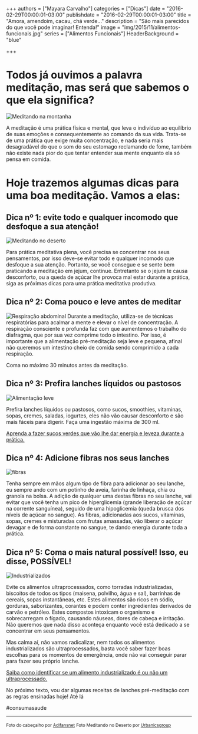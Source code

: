 +++
authors = ["Mayara Carvalho"]
categories = ["Dicas"]
date = "2016-02-29T00:00:01-03:00"
publishdate = "2016-02-29T00:00:01-03:00"
title = "Amora, amendoim, cacau, chá verde..."
description = "São mais parecidos do que você pode imaginar! Entenda!"
image = "img/2015/11/alimentos-funcionais.jpg"
series = ["Alimentos Funcionais"]
  HeaderBackground = "blue"

+++

# Todos já ouvimos a palavra meditação, mas será que sabemos o que ela significa?
![Meditando na montanha](https://s3-sa-east-1.amazonaws.com/blog.autoconexao.org.br/img/2016/01/mulher_meditando_montanha.jpg)

A meditação é uma prática física e mental, que leva o indivíduo ao equilíbrio de suas emoções e consequentemente ao comando da sua vida. Trata-se de uma prática que exige muita concentração, e nada seria mais desagradável do que o som do seu estomago reclamando de fome, também não existe nada pior do que tentar entender sua mente enquanto ela só pensa em comida.

# Hoje trazemos algumas dicas para uma boa meditação. Vamos a elas:

## Dica nº 1: evite todo e qualquer incomodo que desfoque a sua atenção!

![Meditando no deserto](https://s3-sa-east-1.amazonaws.com/blog.autoconexao.org.br/img/2016/01/meditando-no-deserto.jpg)

Para prática meditativa plena, você precisa se concentrar nos seus pensamentos, por isso deve-se evitar todo e qualquer incomodo que desfoque a sua atenção. Portanto, se você consegue e se sente bem praticando a meditação em jejum, continue. Entretanto se o jejum te causa desconforto, ou a queda de açúcar lhe provoca mal estar durante a prática, siga as próximas dicas para uma prática meditativa produtiva.

## Dica nº 2: Coma pouco e leve antes de meditar

![Respiração abdominal](https://s3-sa-east-1.amazonaws.com/blog.autoconexao.org.br/img/2016/01/respiracao-abdominal.jpg)
Durante a meditação, utiliza-se de técnicas respiratórias para acalmar a mente e elevar o nível de concentração. A respiração consciente e profunda faz com que aumentemos o trabalho do diafragma, que por sua vez comprime todo o intestino. Por isso, é importante que a alimentação pré-meditação seja leve e pequena, afinal não queremos um intestino cheio de comida sendo comprimido a cada respiração.

Coma no máximo 30 minutos antes da meditação.


## Dica nº 3: Prefira lanches líquidos ou pastosos

![Alimentação leve](https://s3-sa-east-1.amazonaws.com/blog.autoconexao.org.br/img/2016/01/alimentacao-leve.jpg)


Prefira lanches líquidos ou pastosos, como sucos, smoothies, vitaminas, sopas, cremes, saladas, iogurtes, eles não vão causar desconforto e são mais fáceis para digerir. Faça uma ingestão máxima de 300 ml.

[Aprenda a fazer sucos verdes que vão lhe dar energia e leveza durante a prática.](http://blog.autoconexao.org.br/post/2015/09/suco-verde/)


## Dica  nº 4: Adicione fibras nos seus lanches

![fibras](https://s3-sa-east-1.amazonaws.com/blog.autoconexao.org.br/img/2016/01/fibras.jpg)

Tenha sempre em mãos algum tipo de fibra para adicionar ao seu lanche, eu sempre ando com um potinho de aveia,  farinha de linhaça, chia ou granola na bolsa. A adição de qualquer uma destas fibras no seu lanche, vai evitar que você tenha um pico de hiperglicemia (grande liberação de açúcar na corrente sanguínea), seguido de uma hipoglicemia (queda brusca dos níveis de açúcar no sangue). As fibras, adicionadas aos sucos, vitaminas, sopas, cremes e misturadas com frutas amassadas, vão liberar o açúcar devagar e de forma constante no sangue, te dando energia durante toda a prática.



## Dica nº 5: Coma o mais natural possível! Isso, eu disse, POSSÍVEL!
![Industrializados](https://s3-sa-east-1.amazonaws.com/blog.autoconexao.org.br/img/2016/01/industrializados.jpg)

Evite os alimentos ultraprocessados, como torradas industrializadas, biscoitos de todos os tipos (maisena, polvilho, água e sal), barrinhas de cereais, sopas instantâneas, etc. Estes alimentos são ricos em sódio, gorduras, saborizantes, corantes e podem conter ingredientes derivados de carvão e petróleo. Estes compostos intoxicam o organismo e sobrecarregam o fígado, causando náuseas, dores de cabeça e irritação. Não queremos que nada disso aconteça enquanto você está dedicado a se concentrar em seus pensamentos.

Mas calma aí, não vamos radicalizar, nem todos os alimentos industrializados são ultraprocessados, basta você saber fazer boas escolhas para os momentos de emergência, onde não vai conseguir parar para fazer seu próprio lanche.

[Saiba como identificar se um alimento industrializado é ou não um ultraprocessado.](http://blog.autoconexao.org.br/post/2015/10/alimentos-naturais-vs-industrializados-parte-2/)


No próximo texto, vou dar algumas receitas de lanches pré-meditação com as regras ensinadas hoje! Até lá

#consumasaude



---
<small>Foto do cabeçalho por [Adifansnet](https://www.flickr.com/photos/adifans/)</small>
<small>Foto Meditando no Deserto por [Urbanicsgroup](https://www.flickr.com/photos/urbanicsgroup/)</small>
